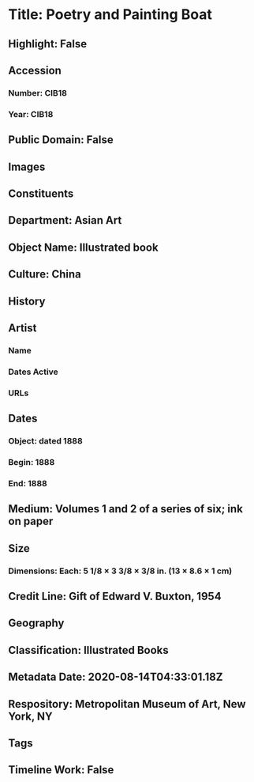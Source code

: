 # Title: Poetry and Painting Boat
## Highlight: False
## Accession
### Number: CIB18
### Year: CIB18
## Public Domain: False
## Images
## Constituents
## Department: Asian Art
## Object Name: Illustrated book
## Culture: China
## History
## Artist
### Name
### Dates Active
### URLs
## Dates
### Object: dated 1888
### Begin: 1888
### End: 1888
## Medium: Volumes 1 and 2 of a series of six; ink on paper
## Size
### Dimensions: Each: 5 1/8 × 3 3/8 × 3/8 in. (13 × 8.6 × 1 cm)
## Credit Line: Gift of Edward V. Buxton, 1954
## Geography
## Classification: Illustrated Books
## Metadata Date: 2020-08-14T04:33:01.18Z
## Respository: Metropolitan Museum of Art, New York, NY
## Tags
## Timeline Work: False